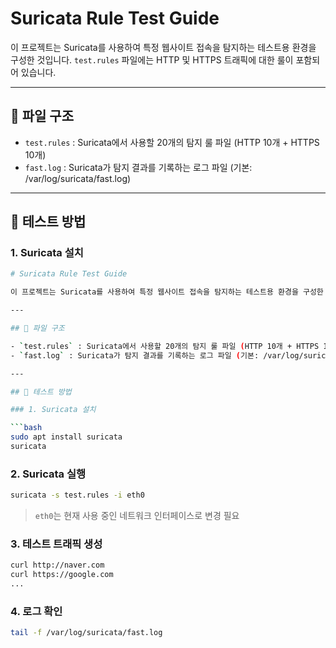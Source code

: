 # Suricata Rule Test Guide

이 프로젝트는 Suricata를 사용하여 특정 웹사이트 접속을 탐지하는 테스트용 환경을 구성한 것입니다. `test.rules` 파일에는 HTTP 및 HTTPS 트래픽에 대한 룰이 포함되어 있습니다.

---

## 📁 파일 구조

- `test.rules` : Suricata에서 사용할 20개의 탐지 룰 파일 (HTTP 10개 + HTTPS 10개)
- `fast.log` : Suricata가 탐지 결과를 기록하는 로그 파일 (기본: /var/log/suricata/fast.log)

---

## 🧪 테스트 방법

### 1. Suricata 설치

```bash
# Suricata Rule Test Guide

이 프로젝트는 Suricata를 사용하여 특정 웹사이트 접속을 탐지하는 테스트용 환경을 구성한 것입니다. `test.rules` 파일에는 HTTP 및 HTTPS 트래픽에 대한 룰이 포함되어 있습니다.

---

## 📁 파일 구조

- `test.rules` : Suricata에서 사용할 20개의 탐지 룰 파일 (HTTP 10개 + HTTPS 10개)
- `fast.log` : Suricata가 탐지 결과를 기록하는 로그 파일 (기본: /var/log/suricata/fast.log)

---

## 🧪 테스트 방법

### 1. Suricata 설치

```bash
sudo apt install suricata
suricata


```



### 2. Suricata 실행

```bash
suricata -s test.rules -i eth0
```

> `eth0`는 현재 사용 중인 네트워크 인터페이스로 변경 필요

### 3. 테스트 트래픽 생성

```bash
curl http://naver.com
curl https://google.com
...
```

### 4. 로그 확인

```bash
tail -f /var/log/suricata/fast.log
```
